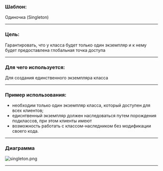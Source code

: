 ### Шаблон:

Одиночка (Singleton)

----------------------------------------------------------------------------------------------------------------------
### Цель:

Гарантировать, что у класса будет только один экземпляр и к нему будет предоставлена
глобальная точка доступа

----------------------------------------------------------------------------------------------------------------------
### Для чего используется:

Для создания единственного экземпляра класса

----------------------------------------------------------------------------------------------------------------------
### Пример использования:

- необходим только один экземпляр класса, который доступен для всех клиентов;
- едиснтвенный экземпляр должен наследоваться путем порождения подклассов, при этом клиенты имеют 
- возможность работать с классом-наследником без модификации своего кода.

----------------------------------------------------------------------------------------------------------------------
### Диаграмма

![singleton.png](..%2F..%2F..%2Fdiagrams%2Fsingleton%D1%83.png)

----------------------------------------------------------------------------------------------------------------------